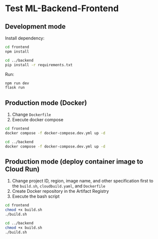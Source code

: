 # Test ML-Backend-Frontend

## Development mode

Install dependency:

```bash
cd frontend
npm install

cd ../backend
pip install -r requirements.txt
```

Run:

```bash
npm run dev
flask run
```

## Production mode (Docker)

1. Change `Dockerfile`
1. Execute docker compose

```bash
cd frontend
docker compose -f docker-compose.dev.yml up -d

cd ../backend
docker compose -f docker-compose.dev.yml up -d
```

## Production mode (deploy container image to Cloud Run)

1. Change project ID, region, image name, and other specification first to the `build.sh`, `cloudbuild.yaml`, and `Dockerfile`
1. Create Docker repository in the Artifact Registry
1. Execute the bash script

```bash
cd frontend
chmod +x build.sh
./build.sh

cd ../backend
chmod +x build.sh
./build.sh
```
